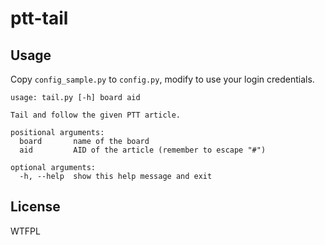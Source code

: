# ptt-tail

## Usage

Copy `config_sample.py` to `config.py`, modify to use your login credentials.

    usage: tail.py [-h] board aid

    Tail and follow the given PTT article.

    positional arguments:
      board       name of the board
      aid         AID of the article (remember to escape "#")

    optional arguments:
      -h, --help  show this help message and exit

## License

WTFPL
